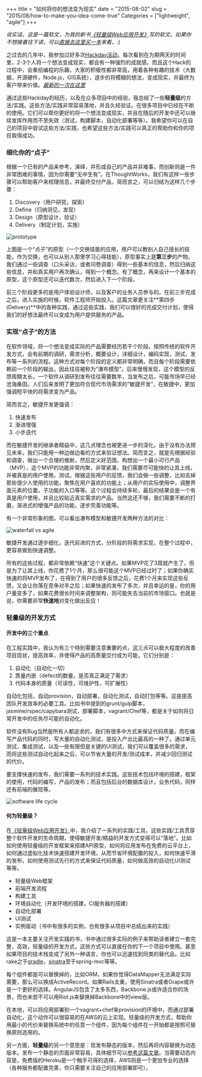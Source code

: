 +++
title = "如何将你的想法变为现实"
date = "2015-08-02"
slug = "2015/08/how-to-make-you-idea-come-true"
Categories = ["lightweight", "agile"]
+++

*说实话，这是一篇软文，为我的新书[《轻量级Web应用开发》](http://icodeit.org/lightweight-web)写的软文。如果你不想接着往下读，可以[直接去这里买一本](http://www.amazon.cn/gp/product/B012R5A1NQ?refRID=1GXJ241HTDC784AXJ0SX&ref_=pd_rhf_pe_p_img_2)来看，:)*

之过去的几年中，我参加过好多次[Hackday活动](http://icodeit.org/2013/03/guan-yu-hack-day/)。每次看到在为期两天的时间里，2-3个人将一个想法变成现实，都会有一种强烈的成就感。而且这个Hack的过程中，会重拾编程的乐趣，大家的积极性都非常高，用着各种有趣的技术（大数据，开源硬件，Node.js，GIS系统），逐步的将模糊的想法，变成现实，并最终为客户带来价值。[*最新的一次在这里*](http://icodeit.org/telstra-hackday-i/)

通过这些Hackday的经历，以及在众多项目中的经验，我总结了一些**轻量级**的方法/实践。这些方法/实践非常容易落地，并且久经验证。在很多项目中已经在不断的使用。它们可以帮你更好的将一个想法变成现实，并且在随后的开发中还可以继续发挥作用而不至失效（测试，构建脚本，自动化部署等等）。我希望你可以在自己的项目中尝试这些方法/实践，也希望这些方法/实践可以真正的帮助你和你的项目取得成功。

### 细化你的“点子”

根据一个已有的产品来参考，演绎，并形成自己的产品并非难事，而创新则是一件非常困难的事情，因为你需要“无中生有”。在ThoughtWorks，我们有这样一些步骤可以帮助客户来梳理信息，并最终交付产品，简而言之，可以归结为这样几个步骤：

1.  Discovery（用户研究，探索）
2.  Define（归纳洞见，发现）
3.  Design（原型设计，验证）
4.  Delivery（制定计划，实施）


![prototype](/images/2015/08/i-learn-resized.png)

上图是一个“点子”的原型（一个交换技能的应用，用户可以教别人自己擅长的技能，作为交换，也可以从别人那里学习心得技能），原型事实上是**第三步**的产物。我们通过一些调查（口头采访，或者问卷调查）得到一些基本的信息，然后归纳这些信息，并和真实用户再次确认，得到一个概念。有了概念，再来设计一个基本的原型，这个原型还可以迭代数次，然后进入下一个阶段。

前三个阶段更多的是用户体验设计师，以及客户的业务人员参与的。在前三步完成之后，进入实施的时候，软件工程师开始投入。这篇文章更关注**第四步(Delivery)**中的各种实践，通过这些实践，我们可以很好的完成交付计划，使得我们的好想法最终可以变成为用户提供服务的产品。


### 实现“点子”的方法

在软件领域，将一个想法变成实际的产品需要经历若干个阶段。按照传统的软件开发方式，会有前期的调研，需求分析，概要设计，详细设计，编码实现，测试，发布等一系列的流程。这种方式对每个阶段的定义都非常明确，而且每个阶段需要依赖前一个阶段的输出，因此往往被称为“瀑布模型”。后来慢慢发现，这个模型的反馈周期太长，一个软件从调研到发布往往需要数年，当发布之后，可能市场早已经沧海桑田。人们后来发明了更加符合现代市场需求的“敏捷开发”，在敏捷中，更加强调短平快的将需求变为产品。

简而言之，敏捷开发更强调：

1.  快速发布
2.  渐进增强
3.  小步迭代

而在敏捷开发的继承者精益中，这几点理念也被更进一步的深化。由于没有办法预见未来，我们只能用一种边做边看的方式来验证想法。简而言之，就是先根据经验和调查，做出一个合理的推断，然后定义好范围，构想出一个最小可行产品（MVP），这个MVP的功能非常内聚，非常紧凑，我们需要尽可能快的让其上线，并被真是的用户使用，测试。根据这些用户的反馈，我们会做一些调整，比如去掉那些很少人使用的功能，聚焦在用户喜欢的功能上；从用户的实际使用中，调整界面元素的位置，子功能的入口等等。这个过程会持续多轮，最后的结果会是一个有真是用户使用，并且比较贴近真实需求的产品。当然这还不够，我们需要不断的打磨，渐进式的增强产品的功能，逐步完善功能等。

有一个非常形象的图，可以看出瀑布模型和敏捷开发两种方法的对比：

![waterfall vs agile](/images/2015/08/waterfall-v-agile-about.gif)

敏捷开发通过逐步细化，迭代前进的方式，分阶段的将需求实现，在整个过程中，更容易做到快速调整。

所有的这些过程，都非常依赖“快速”这个关键点。如果MVP花了3周就产生了，但是为了让其上线，你花费了1个月，那么很可能这个MVP已经过时了；如果你确实快速的将MVP发布了，在得到了用户的很多反馈之后，花费1个月来实现这些反馈，又会让你落在竞争对手之后；如果快速的发布了多次，并且幸运的是，你的用户量变多了，如果花费很长时间来调整架构，则可能失去当前的市场窗口。也就是说，你需要非常**快速地**对变化做出反应！

### 轻量级的开发方式

#### 开发中的三个重点

在工程实践中，我认为有三个特别需要注意重要的点，这三点可以极大程度的改善项目现状，提高效率，并使得产品的高质量交付成为可能，它们分别是：

1.  自动化（自动化一切）
2.  质量内嵌（defect的数量，是否真正满足了需求）
3.  代码本身的质量（可读性，可维护性，可扩展性）

自动化包括，自动provision，自动部署，自动化测试，自动打包等等。这是提高团队开发效率的必要工具。比如书中提到的grunt/gulp脚本，jasmine/rspec/capybara测试，部署脚本，vagrant/Chef等，都是关于如何将日常开发中的任务尽可能的自动化。

软件没有Bug当然是所有人都追求的，我们有很多中方式来保证代码质量。而在编写产品代码的同时，写大量的自动化测试，是投入产出比最高的一种了。通过单元测试，集成测试，以及一些有限但是关键的UI测试，我们可以覆盖很多的需求，而将这些测试自动化起来之后，可以节省大量的开发/测试成本，并减少回归测试的代价。

要支撑快速的发布，我们需要一系列的技术实践。这些技术包括环境的搭建，框架的使用，代码的编写，产品的发布；而且包括后台的数据库设计，业务代码，同样还有前端的展现等。

![software life cycle](/images/2015/06/software-life-cycle-resized.png)

#### 何为轻量级？

在[《轻量级Web应用开发》](http://www.amazon.cn/gp/product/B012R5A1NQ?refRID=1GXJ241HTDC784AXJ0SX&ref_=pd_rhf_pe_p_img_2)中，我介绍了一系列的实践/工具，这些实践/工具贯穿整个软件开发的生命周期，使得敏捷开发/精益的开发方式变得可以“落地”。比如如何使用轻量级的开发框架来搭建API原型，如何将应用发布在免费的云平台上，如何通过虚拟化技术快速搭建开发环境，从而节省环境配置的投入，如何快速平滑的发布，如何使用测试先行的方式来保证代码质量，如何做高效的自动化UI测试等等。

-  轻量级Web框架
-  前端开发流程
-  构建工具
-  环境自动化（开发环境的搭建，CI服务器的搭建）
-  自动化部署
-  UI测试
-  实例驱动（书中有很多的实例，也有很多从项目中总结出来的实践）

这是一本主要关注开发实践的书，书中通过很多实际的例子来帮助读者建立一套完整，高效，轻量级的开发方式，这些方式可以直接在你的下一个项目中使用。甚至如果项目的技术栈变成了另外一种语言，你也可以迅速找到同类的替代品。比如rake之于[gradle](https://gradle.org/)，[sinatra](http://www.sinatrarb.com/)至于spring-mvc等等。

每个组件都是可以替换掉的，比如ORM，如果你觉得DataMapper无法满足实际需要，那么可以换成ActiveRecord。如果Rails太重，使用Sinatra或者Grape或许是一个更好的选择。AngularJS包含了太多东西，Backbone.js或许适合你的场景，而也未尝不可以用Riot.js来替换掉Backbone中的view层。

在本地，可以将应用部署到一个vagrant+chef来provision的环境中，而通过部署自动化，这个动作可以很容易的在AWS的云上实现。轻量级的开发方式，帮助你用最小的代价来替换系统中的任意一个组件，因为每个组件在一开始都是按照可替换原则选用的。

另一方面，**轻量级**的另一个意思是：现发布静态的版本，然后再将内容替换为动态版本。发布一个静态的页面非常容易，具体细节可以[参考这篇文章](http://icodeit.org/2014/11/publish-your-web-design/)。当需要动态内容是，免费版的Heroku是一个触手可得的选择，AWS则是一个更加专业的选择（各种服务都配置完善，你只需要关注自己的应用部署即可）。
